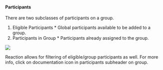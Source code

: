 
#### Participants

There are two subclasses of participants on a group.

  1. Eligible Participants
    * Global participants available to be added to a group.
  2. Participants in Group
    * Participants already assigned to the group.
  
<img src="https://raw.githubusercontent.com/p60/reaction_docs/master/shared/screenshots/groups/filters/group_participants.png"></img>

Reaction allows for filtering of eligible/group participants as well. For more info, click on documentation icon in participants subheader on group.



